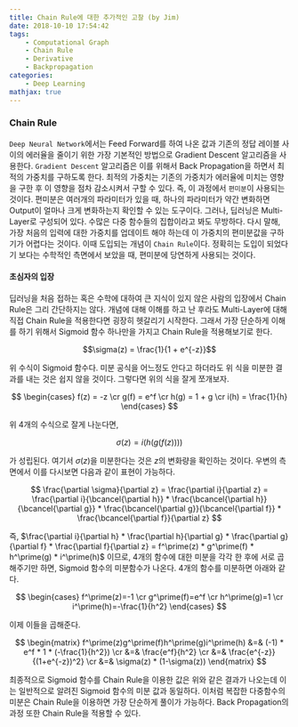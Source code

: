```yaml
---
title: Chain Rule에 대한 추가적인 고찰 (by Jim)
date: 2018-10-10 17:54:42
tags:
    - Computational Graph
    - Chain Rule
    - Derivative
    - Backpropagation
categories:
    - Deep Learning
mathjax: true
---
```



### Chain Rule

`Deep Neural Network`에서는 Feed Forward를 하여 나온 값과 기존의 정답 레이블 사이의 에러율을 줄이기 위한 가장 기본적인 방법으로 Gradient Descent 알고리즘을 사용한다.
`Gradient Descent` 알고리즘은 이를 위해서 Back Propagation을 하면서 최적의 가중치를 구하도록 한다.
최적의 가중치는 기존의 가중치가 에러율에 미치는 영향을 구한 후 이 영향을 점차 감소시켜서 구할 수 있다.
즉, 이 과정에서 `편미분`이 사용되는 것이다. 편미분은 여러개의 파라미터가 있을 때, 하나의 파라미터가 약간 변화하면 Output이 얼마나 크게 변화하는지 확인할 수 있는 도구이다.
그러나, 딥러닝은 Multi-Layer로 구성되어 있다. 수많은 다중 함수들의 집합이라고 봐도 무방하다.
다시 말해, 가장 처음의 입력에 대한 가중치를 업데이트 해야 하는데 이 가중치의 편미분값을 구하기가 어렵다는 것이다.
이때 도입되는 개념이 `Chain Rule`이다. 정확히는 도입이 되었다기 보다는 수학적인 측면에서 보았을 때, 편미분에 당연하게 사용되는 것이다.

#### 초심자의 입장

딥러닝을 처음 접하는 혹은 수학에 대하여 큰 지식이 있지 않은 사람의 입장에서 Chain Rule은 그리 간단하지는 않다.
개념에 대해 이해를 하고 난 후라도 Multi-Layer에 대해 직접 Chain Rule을 적용한다면 굉장히 헷갈리기 시작한다.
그래서 가장 단순하게 이해를 하기 위해서 Sigmoid 함수 하나만을 가지고 Chain Rule을 적용해보기로 한다.

$$\sigma(z) = \frac{1}{1 + e^{-z}}$$

위 수식이 Sigmoid 함수다. 미분 공식을 어느정도 안다고 하더라도 위 식을 미분한 결과를 내는 것은 쉽지 않을 것이다.
그렇다면 위의 식을 잘게 쪼개보자.

<!--more-->

$$
\begin{cases}
f(z) = -z \cr
g(f) = e^f \cr
h(g) = 1 + g \cr
i(h) = \frac{1}{h}
\end{cases}
$$

위 4개의 수식으로 잘게 나눈다면,

$$\sigma(z) = i(h(g(f(z))))$$

가 성립된다.
여기서 $\sigma(z)$을 미분한다는 것은 $z$의 변화량을 확인하는 것이다.
우변의 측면에서 이를 다시보면 다음과 같이 표현이 가능하다.

$$
\frac{\partial \sigma}{\partial z} = \frac{\partial i}{\partial z} = \frac{\partial i}{\bcancel{\partial h}} * \frac{\bcancel{\partial h}}{\bcancel{\partial g}} * \frac{\bcancel{\partial g}}{\bcancel{\partial f}} * \frac{\bcancel{\partial f}}{\partial z}
$$

즉, $\frac{\partial i}{\partial h} * \frac{\partial h}{\partial g} * \frac{\partial g}{\partial f} * \frac{\partial f}{\partial z} = f^\prime(z) * g^\prime(f) * h^\prime(g) * i^\prime(h)$ 이므로,
4개의 함수에 대한 미분을 각각 한 후에 서로 곱해주기만 하면, Sigmoid 함수의 미분함수가 나온다.
4개의 함수를 미분하면 아래와 같다.

$$
\begin{cases}
f^\prime(z)=-1 \cr
g^\prime(f)=e^f \cr
h^\prime(g)=1 \cr
i^\prime(h)=-\frac{1}{h^2}
\end{cases}
$$

이제 이들을 곱해준다.

$$
\begin{matrix}
f^\prime(z)g^\prime(f)h^\prime(g)i^\prime(h) &=& (-1) * e^f * 1 * (-\frac{1}{h^2}) \cr
&=& \frac{e^f}{h^2} \cr
&=& \frac{e^{-z}}{(1+e^{-z})^2} \cr
&=& \sigma(z) * (1-\sigma(z))
\end{matrix}
$$

최종적으로 Sigmoid 함수를 Chain Rule을 이용한 값은 위와 같은 결과가 나오는데 이는 일반적으로 알려진 Sigmoid 함수의 미분 값과 동일하다.
이처럼 복잡한 다중함수의 미분은 Chain Rule을 이용하면 가장 단순하게 풀이가 가능하다.
Back Propagation의 과정 또한 Chain Rule을 적용할 수 있다.
